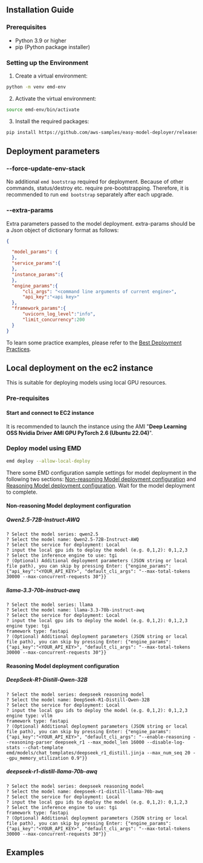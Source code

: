 ## Installation Guide

### Prerequisites
- Python 3.9 or higher
- pip (Python package installer)

### Setting up the Environment

1. Create a virtual environment:
```bash
python -m venv emd-env
```

2. Activate the virtual environment:
```bash
source emd-env/bin/activate
```

3. Install the required packages:
```bash
pip install https://github.com/aws-samples/easy-model-deployer/releases/download/emd-0.7.1/emd-0.7.1-py3-none-any.whl
```


## Deployment parameters

### --force-update-env-stack
No additional ```emd bootstrap``` required for deployment. Because of other commands, status/destroy etc. require pre-bootstrapping. Therefore, it is recommended to run ```emd bootstrap``` separately after each upgrade.

### --extra-params
Extra parameters passed to the model deployment. extra-params should be a Json object of dictionary format as follows:

```json
{

  "model_params": {
  },
  "service_params":{
  },
  "instance_params":{
  },
  "engine_params":{
      "cli_args": "<command line arguments of current engine>",
      "api_key":"<api key>"
  },
  "framework_params":{
      "uvicorn_log_level":"info",
      "limit_concurrency":200
  }
}
```
To learn some practice examples, please refer to the [Best Deployment Practices](docs/en/best_deployment_practices.md).



## Local deployment on the ec2 instance

This is suitable for deploying models using local GPU resources.

### Pre-requisites

#### Start and connect to EC2 instance

It is recommended to launch the instance using the AMI "**Deep Learning OSS Nvidia Driver AMI GPU PyTorch 2.6 (Ubuntu 22.04)**".


### Deploy model using EMD

```sh
emd deploy --allow-local-deploy
```

There some EMD configuration sample settings for model deployment in the following two sections: [Non-reasoning Model deployment configuration](#non-reasoning-model-deployment-configuration) and [Reasoning Model deployment configuration](#reasoning-model-deployment-configuration).
Wait for the model deployment to complete.

#### Non-reasoning Model deployment configuration

##### Qwen2.5-72B-Instruct-AWQ

```
? Select the model series: qwen2.5
? Select the model name: Qwen2.5-72B-Instruct-AWQ
? Select the service for deployment: Local
? input the local gpu ids to deploy the model (e.g. 0,1,2): 0,1,2,3
? Select the inference engine to use: tgi
? (Optional) Additional deployment parameters (JSON string or local file path), you can skip by pressing Enter: {"engine_params":{"api_key":"<YOUR_API_KEY>", "default_cli_args": "--max-total-tokens 30000 --max-concurrent-requests 30"}}
```

##### llama-3.3-70b-instruct-awq
```
? Select the model series: llama
? Select the model name: llama-3.3-70b-instruct-awq
? Select the service for deployment: Local
? input the local gpu ids to deploy the model (e.g. 0,1,2): 0,1,2,3
engine type: tgi
framework type: fastapi
? (Optional) Additional deployment parameters (JSON string or local file path), you can skip by pressing Enter: {"engine_params":{"api_key":"<YOUR_API_KEY>", "default_cli_args": "--max-total-tokens 30000 --max-concurrent-requests 30"}}
```

#### Reasoning Model deployment configuration

##### DeepSeek-R1-Distill-Qwen-32B
```
? Select the model series: deepseek reasoning model
? Select the model name: DeepSeek-R1-Distill-Qwen-32B
? Select the service for deployment: Local
? input the local gpu ids to deploy the model (e.g. 0,1,2): 0,1,2,3
engine type: vllm
framework type: fastapi
? (Optional) Additional deployment parameters (JSON string or local file path), you can skip by pressing Enter: {"engine_params":{"api_key":"<YOUR_API_KEY>", "default_cli_args": "--enable-reasoning --reasoning-parser deepseek_r1 --max_model_len 16000 --disable-log-stats --chat-template emd/models/chat_templates/deepseek_r1_distill.jinja --max_num_seq 20 --gpu_memory_utilization 0.9"}}
```

##### deepseek-r1-distill-llama-70b-awq

```
? Select the model series: deepseek reasoning model
? Select the model name: deepseek-r1-distill-llama-70b-awq
? Select the service for deployment: Local
? input the local gpu ids to deploy the model (e.g. 0,1,2): 0,1,2,3
? Select the inference engine to use: tgi
framework type: fastapi
? (Optional) Additional deployment parameters (JSON string or local file path), you can skip by pressing Enter: {"engine_params":{"api_key":"<YOUR_API_KEY>", "default_cli_args": "--max-total-tokens 30000 --max-concurrent-requests 30"}}
```

## Examples
